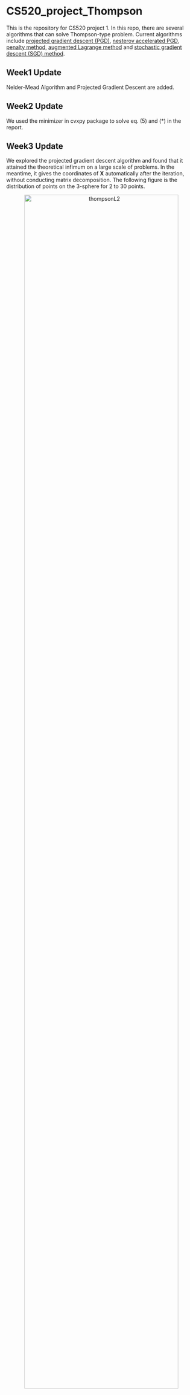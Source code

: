# CS520_project_Thompson
This is the repository for CS520 project 1. In this repo, there are several algorithms that can solve Thompson-type problem. Current algorithms include [projected gradient descent (PGD)](https://github.com/talhz/CS520_project_Thompson/blob/main/experiments/PGD.py), [nesterov accelerated PGD](https://github.com/talhz/CS520_project_Thompson/blob/main/experiments/PGD_nesterov.py), [penalty method](https://github.com/talhz/CS520_project_Thompson/blob/main/experiments/penalty.py), [augmented Lagrange method](https://github.com/talhz/CS520_project_Thompson/blob/main/experiments/augmented_Lagrange.py) and [stochastic gradient descent (SGD) method](https://github.com/talhz/CS520_project_Thompson/blob/main/experiments/SGD.py).

## Week1 Update
Nelder-Mead Algorithm and Projected Gradient Descent are added.

## Week2 Update
We used the minimizer in cvxpy package to solve eq. (5) and (*) in the report.

## Week3 Update
We explored the projected gradient descent algorithm and found that it attained the theoretical infimum on a large scale of problems. In the meantime, it gives the coordinates of $\mathbf{X}$ automatically after the iteration, without conducting matrix decomposition. The following figure is the distribution of points on the 3-sphere for 2 to 30 points.
<p align='center'>
  <img src="https://github.com/talhz/CS520_project_Thompson/blob/main/figs/gif.gif?raw=true" alt="thompsonL2" width="90%"/>  
</p>

## Quick Example

```python3
def f(X):
    n = X.shape[0]
    energy = 0
    for i in range(n):
        for j in range(i+1, n):
            dist = torch.norm(X[i,:] - X[j,:])
            energy += 1 / dist
    return energy

k, n = 3, 30
X0 = torch.randn(n, k)
learner_PGD = PGD(f, X0)
T = 50
for t in range(1, T + 1):
  learner_PGD.train(t)
learner_PGD.result()
```
In each iteration, the learner returns current value of the enegy function `f(X)` and the result will be printed in the end. 

## Results

For each $n = 2, 3, \dots, 10$, the distribution of electrons are plotted. Check [result](https://github.com/talhz/CS520_project_Thompson/tree/main/figs/result) for more figures.
| $n$ <img width=100/>| Image <img width =500/> | 
| --- |--- |
| $n = 2$ | <img src="https://github.com/talhz/CS520_project_Thompson/blob/main/figs/Thompson_2.png?raw=true" alt="Thompson_2" width="500"/> |
| $n = 3$ | <img src="https://github.com/talhz/CS520_project_Thompson/blob/main/figs/Thompson_3.png?raw=true" alt="Thompson_3" width="500"/> |
| $n = 4$ | <img src="https://github.com/talhz/CS520_project_Thompson/blob/main/figs/Thompson_4.png?raw=true" alt="Thompson_4" width="500"/> |
| $n = 5$ | <img src="https://github.com/talhz/CS520_project_Thompson/blob/main/figs/Thompson_5.png?raw=true" alt="Thompson_5" width="500"/> |
| $n = 6$ | <img src="https://github.com/talhz/CS520_project_Thompson/blob/main/figs/Thompson_6.png?raw=true" alt="Thompson_6" width="500"/> |
| $n = 7$ | <img src="https://github.com/talhz/CS520_project_Thompson/blob/main/figs/Thompson_7.png?raw=true" alt="Thompson_7" width="500"/> |
| $n = 8$ | <img src="https://github.com/talhz/CS520_project_Thompson/blob/main/figs/Thompson_8.png?raw=true" alt="Thompson_8" width="500"/> |
| $n = 9$ | <img src="https://github.com/talhz/CS520_project_Thompson/blob/main/figs/Thompson_9.png?raw=true" alt="Thompson_9" width="500"/> |
| $n = 10$ | <img src="https://github.com/talhz/CS520_project_Thompson/blob/main/figs/Thompson_10.png?raw=true" alt="Thompson_10" width="500"/> |
| $n = 100$ | <img src="https://github.com/talhz/CS520_project_Thompson/blob/main/figs/SGD_100.png?raw=true" alt="SGD_100" width="500"/> |

